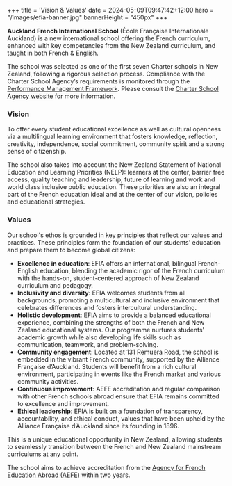 +++
title = 'Vision & Values'
date = 2024-05-09T09:47:42+12:00
hero = "/images/efia-banner.jpg"
bannerHeight = "450px"
+++

**Auckland French International School** (École Française Internationale Auckland) is a new international school offering the French curriculum, enhanced with key competencies from the New Zealand curriculum, and taught in both French & English.

The school was selected as one of the first seven Charter schools in New Zealand, following a rigorous selection process. Compliance with the Charter School Agency’s requirements is monitored through the [Performance Management Framework](https://www.charterschools.govt.nz/assets/Operating-a-charter-school/1176-Charter-School-Management-Framework_v1.pdf). Please consult the [Charter School Agency website](https://www.charterschools.govt.nz/) for more information.

### Vision

To offer every student educational excellence as well as cultural openness via a multilingual learning environment that fosters knowledge, reflection, creativity, independence, social commitment, community spirit and a strong sense of citizenship.

The school also takes into account the New Zealand Statement of National Education and Learning Priorities (NELP): learners at the center, barrier free access, quality teaching and leadership, future of learning and work and world class inclusive public education. These priorities are also an integral part of the French education ideal and at the center of our vision, policies and educational strategies.

### Values

Our school's ethos is grounded in key principles that reflect our values and practices. These principles form the foundation of our students' education and prepare them to become global citizens:

- **Excellence in education**: EFIA offers an international, bilingual French-English education, blending the academic rigor of the French curriculum with the hands-on, student-centered approach of New Zealand curriculum and pedagogy.
- **Inclusivity and diversity**: EFIA welcomes students from all backgrounds, promoting a multicultural and inclusive environment that celebrates differences and fosters intercultural understanding.
- **Holistic development**: EFIA aims to provide a balanced educational experience, combining the strengths of both the French and New Zealand educational systems. Our programme nurtures studentsʼ academic growth while also developing life skills such as communication, teamwork, and problem-solving.
- **Community engagement**: Located at 131 Remuera Road, the school is embedded in the vibrant French community, supported by the Alliance Française dʼAuckland. Students will benefit from a rich cultural environment, participating in events like the French market and various community activities.
- **Continuous improvement**: AEFE accreditation and regular comparison with other French schools abroad ensure that EFIA remains committed to excellence and improvement.
- **Ethical leadership**: EFIA is built on a foundation of transparency, accountability, and ethical conduct, values that have been upheld by the Alliance Française dʼAuckland since its founding in 1896.

This is a unique educational opportunity in New Zealand, allowing students to seamlessly transition between the French and New Zealand mainstream curriculums at any point.

The school aims to achieve accreditation from the [Agency for French Education Abroad (AEFE)](../learning/aefe/) within two years.
